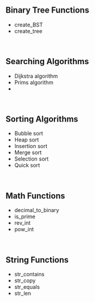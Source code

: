 <br>
<h2>Binary Tree Functions</h2>
<ul>
  <li>create_BST</li>
  <li>create_tree</li>
</ul>

<br>
<h2>Searching Algorithms</h2>
<ul>
  <li>Dijkstra algorithm</li>
  <li>Prims algorithm<li>
</ul>

<br>
<h2>Sorting Algorithms</h2>
<ul>
  <li>Bubble sort</li>
  <li>Heap sort</li>
  <li>Insertion sort</li>
  <li>Merge sort</li>
  <li>Selection sort</li>
  <li>Quick sort</li>
</ul>

<br>
<h2>Math Functions</h2>
<ul>
  <li>decimal_to_binary</li>
  <li>is_prime</li>
  <li>rev_int</li>
  <li>pow_int</li>
</ul>

<br>
<h2>String Functions</h2>
<ul>
  <li>str_contains</li>
  <li>str_copy</li>
  <li>str_equals</li>
  <li>str_len</li>
</ul>

